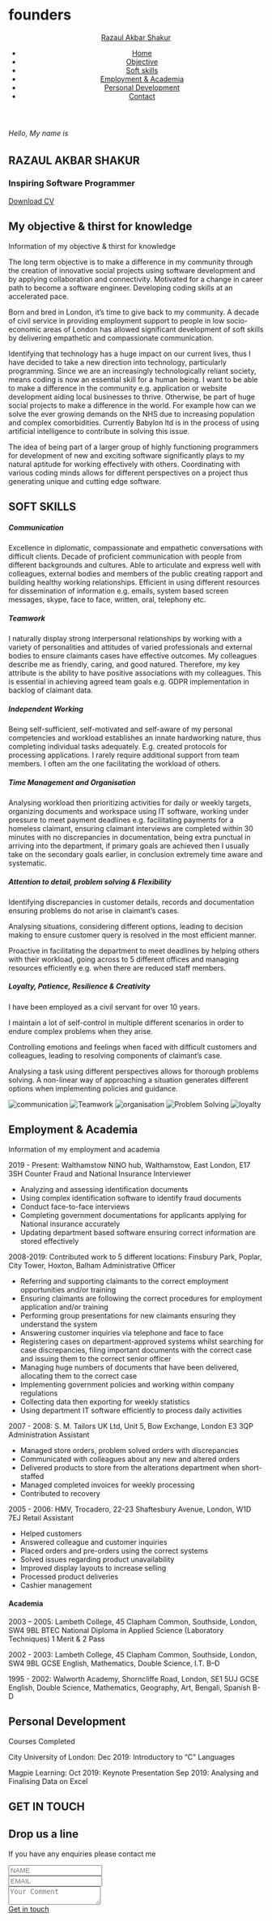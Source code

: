 # founders
<DOCTYPE html>
<html lang="eng">
<head>
  <meta charset="UTF-8">
  <meta name="viewport" content="width=device-width, initial-scale=1">
  <title>My website</title>
  <link rel="stylesheet" href="style.css">
  <script src="https://kit.fontawesome.com/f7aa48c21e.js" crossorigin="anonymous"></script>
  </head>
  <body>
 <!--- Start header--->
  <header>
    <div class="container">
     <div class="row">
  <div class="brand-name">
    <a href="" class="logo">Razaul Akbar Shakur</a>
  </div>
   <div class="navbar">
     <ul>
       <li><a href="" class="active">Home</a></li>
       <li><a href="">Objective</a></li>
       <li><a href="">Soft skills</a></li>
       <li><a href="">Employment & Academia</a></li>
       <li><a href="">Personal Development</a></li>
       <li><a href="">Contact</a></li>
   </ul> 
   </div>
      </div>
   </div>
  </header>
 <!---end Header--->
    
 <!---start home--->
<section class="home">
  <div class="container">
 <div class="row full-screen">
 <div class="home-content">
 <div class="block">
   <h6>Hello, My name is</h6>
   <h1>RAZAUL AKBAR SHAKUR</h1>
   <h3>Inspiring Software Programmer</h3> 
   <div class="cv-btn">
     <a href="">Download CV</a>
   </div>
 </div>  
 </div>
 </div>
  </div>
</section>
<!---end home--->

<!---start objective--->
<section class="objective-me">
  <div class="container">
    <div class="row">
      <div class="section-title text-center">
        <h1>My objective & thirst for knowledge</h1>
        <p class="small text-uppercase">Information of my objective & thirst for knowledge</p>
   </div> 
   </div>
  <div class="row">
  <div class="about-content">
  <div class="row">
    
  <div class="img">
  </div>
  
  </div>
  <div class="text">
  <p>The long term objective is to make a difference in my community through the creation of innovative social projects using software development and by applying collaboration and connectivity. Motivated for a change in career path to become a software engineer. Developing coding skills at an accelerated pace.</p>
    <p>Born and bred in London, it’s time to give back to my community. A decade of civil service in providing employment support to people in low socio-economic areas of London has allowed significant development of soft skills by delivering empathetic and compassionate communication.</p>
    <p>Identifying that technology has a huge impact on our current lives, thus I have decided to take a new direction into technology, particularly programming. Since we are an increasingly technologically reliant society, means coding is now an essential skill for a human being. 
I want to be able to make a difference in the community e.g. application or website development aiding local businesses to thrive. Otherwise, be part of huge social projects to make a difference in the world. For example how can we solve the ever growing demands on the NHS due to increasing population and complex comorbidities. Currently Babylon ltd is in the process of using artificial intelligence to contribute in solving this issue. </p>
    <p>The idea of being part of a larger group of highly functioning programmers for development of new and exciting software significantly plays to my natural aptitude for working effectively with others. Coordinating with various coding minds allows for different perspectives on a project thus generating unique and cutting edge software.</p>
  </div>
    </div>
<!---links--->
<div class="social-links">
  <a href="https://www.linkedin.com/in/razaul-shakur-102569195/"><i class="fab fa-linkedin"></i></a>
  <a href="https://www.youtube.com/channel/UC_cqEiwMn03US8l1oKZrIow?view_as=subscriber"><i class="fab fa-youtube"></i></a>
  <a href="https://github.com/razaul123"><i class="fab fa-github-square"></i></a>
</div>

</div>
</div>
</section>
<!---end objecive--->
<!---soft skills--->
<section class="soft-skills">
  <div class="container">
  <div class="row align-items-center">
    <div class="soft-skills-content"> 
    <div class="row">
   <div class="section-title text-center">
     <h1>SOFT SKILLS</h1>
     <h5>Communication</h5> 
     <p>Excellence in diplomatic, compassionate and empathetic conversations with difficult clients. Decade of proficient communication with people from different backgrounds and cultures. Able to articulate and express well with colleagues, external bodies and members of the public creating rapport and building healthy working relationships. Efficient in using different resources for dissemination of information e.g. emails, system based screen messages, skype, face to face, written, oral, telephony etc.</p>
     <h5>Teamwork</h5> 
     <p>I naturally display strong interpersonal relationships by working with a variety of personalities and attitudes of varied professionals and external bodies to ensure claimants cases have effective outcomes. My colleagues describe me as friendly, caring, and good natured. Therefore, my key attribute is the ability to have positive associations with my colleagues. This is essential in achieving agreed team goals e.g. GDPR implementation in backlog of claimant data. </p>
     <h5>Independent Working</h5> 
     <p>Being self-sufficient, self-motivated and self-aware of my personal competencies and workload establishes an innate hardworking nature, thus completing individual tasks adequately. E.g. created protocols for processing applications. I rarely require additional support from team members. I often am the one facilitating the workload of others. </p>
     <h5>Time Management and Organisation</h5> 
     <p>Analysing workload then prioritizing activities for daily or weekly targets, organizing documents and workspace using IT software, working under pressure to meet payment deadlines e.g. facilitating payments for a homeless claimant, ensuring claimant interviews are completed within 30 minutes with no discrepancies in documentation, being extra punctual in arriving into the department, if primary goals are achieved then I usually take on the secondary goals earlier, in conclusion extremely time aware and systematic.</p> 	
     <h5>Attention to detail, problem solving & Flexibility</h5>
     <p>Identifying discrepancies in customer details, records and documentation ensuring problems do not arise in claimant’s cases.</p>
<p>Analysing situations, considering different options, leading to decision making to ensure customer query is resolved in the most efficient manner.</p>
<p>Proactive in facilitating the department to meet deadlines by helping others with their workload, going across to 5 different offices and managing resources efficiently e.g. when there are reduced staff members.</p> 
     <h5>Loyalty, Patience, Resilience & Creativity</h5>
     <p>I have been employed as a civil servant for over 10 years.</p>
     <p>I maintain a lot of self-control in multiple different scenarios in order to endure complex problems when they arise.</p> 
<p>Controlling emotions and feelings when faced with difficult customers and colleagues, leading to resolving components of claimant’s case.</p>	
<p>Analysing a task using different perspectives allows for thorough problems solving. A non-linear way of approaching a situation generates different options when implementing policies and guidance. </p>

  </div>   
   </div>  
   </div>
 <div class="img">
  <img src="https://cdn.psychologytoday.com/sites/default/files/styles/image-article_inline_full/public/field_blog_entry_teaser_image/2020-01/communication-download-png.png?itok=-rpzvIHR" alt="communication">
  <img src="https://www.sandler.com/wp-content/uploads/2019/09/Dollarphotoclub_76404227-copy.jpg" alt="Teamwork">
  <img src="https://149349300.v2.pressablecdn.com/wp-content/uploads/2020/01/8_dfe_3534534.png" alt="organisation">
  <img src="https://thepitcher.org/wp-content/uploads/2017/07/problem-solution.jpg" alt="Problem Solving">
  <img src="https://assets1.chainstoreage.com/styles/content_sm/s3/teaser_image_479530.jpg?itok=-oDgo6v5" alt="loyalty">
  </div>  
  </div>  
  </div>
</section>  
<!---soft skills--->
<!---start employment--->
<section class="employment">
  <div class="container">
    <div class="row">
      <div class="section-title text-center">
        <h1>Employment & Academia</h1>
        <p class="small text-uppercase">Information of my employment and academia</p>
   </div> 
   </div>
  <div class="row">
  <div class="about-content">
  <div class="row">
  
  </div>
  <div class="text">
  <p>2019 - Present: Walthamstow NINO hub, Walthamstow, East London, E17 3SH
    Counter Fraud and National Insurance Interviewer
<ul>
  <li>Analyzing and assessing identification documents </li>
  <li>Using complex identification software to identify fraud documents</li>
  <li>Conduct face-to-face interviews</li>
<li>Completing government documentations for applicants applying for National insurance accurately </li>
  <li>Updating department based software ensuring correct information are stored effectively</li>
  </ul>
  </p>
<p>2008-2019: Contributed work to 5 different locations: Finsbury Park, Poplar, City Tower, Hoxton, Balham
Administrative Officer
  <ul>
    <li>Referring and supporting claimants to the correct employment opportunities and/or training</li>
<li>Ensuring claimants are following the correct procedures for employment application and/or training</li>
    <li>Performing group presentations for new claimants ensuring they understand the system</li>
    <li>Answering customer inquiries via telephone and face to face</li>
<li>Registering cases on department-approved systems whilst searching for case discrepancies, filing important documents with the correct case and issuing them to the correct senior officer</li>
<li>Managing huge numbers of documents that have been delivered, allocating them to the correct case</li>
    <li>Implementing government policies and working within company regulations</li>
    <li>Collecting data then exporting for weekly statistics</li>
    <li>Using department IT software efficiently to process daily activities</li>
    </ul>
    </p>
<p>2007 - 2008: S. M. Tailors UK Ltd, Unit 5, Bow Exchange, London E3 3QP Administration Assistant
<ul>
  <li>Managed store orders, problem solved orders with discrepancies</li>
  <li>Communicated with colleagues about any new and altered orders</li>
  <li>Delivered products to store from the alterations department when short-staffed</li>
  <li>Managed completed invoices for weekly processing</li>
  <li>Contributed to recovery</li>
</ul>
</p>
<p>2005 - 2006: HMV, Trocadero, 22-23 Shaftesbury Avenue, London, W1D 7EJ
Retail Assistant
<ul>
  <li>Helped customers</li>
  <li>Answered colleague and customer inquiries</li>
  <li>Placed orders and pre-orders using the correct systems</li>
  <li>Solved issues regarding product unavailability</li>
  <li>Improved display layouts to increase selling</li>
  <li>Processed product deliveries</li>
  <li>Cashier management </li>
  </ul>
</p>
<h4>Academia</h4>
<p>2003 – 2005: Lambeth College, 45 Clapham Common, Southside, London, SW4 9BL 
BTEC National Diploma in Applied Science (Laboratory Techniques) 1 Merit & 2 Pass</p>
<p>2002 - 2003: Lambeth College, 45 Clapham Common, Southside, London, SW4 9BL 
GCSE English, Mathematics, Double Science, I.T. B–D</p> 
<p>1995 - 2002: Walworth Academy, Shorncliffe Road, London, SE1 5UJ 
GCSE English, Double Science, Mathematics, Geography, Art, Bengali, Spanish B-D </p>
</div>
</div>
</section>
<!---end employment--->
<!---Personal development--->
<section class="personal-development">
  <div class="container">
  <div class="row">
    <div class="personal-development-content"> 
    <div class="row">
   <div class="section-title">
     <h2>Personal Development</h2>
     <p>Courses Completed</p>
     <p>City University of London: 
     Dec 2019: Introductory to “C” Languages</p> 
     <p>Magpie Learning:
     Oct 2019: Keynote Presentation
     Sep 2019: Analysing and Finalising Data on Excel</p>
   </div>
   </div>  
    </div>
    </div>
  </div>
</section>     
<!---end Personal--->
<!---contact me--->
<section class="contact-us">
<div class="container">
  <div class="row">
    <div class="section-title text-center">
      <h1>GET IN TOUCH</h1>   
   </div>  
  </div> 
 <div class="row">
   <div class="contact-form">
     <div class="row">
   <div class="text">
     <h2>Drop us a line</h2>
     <p>If you have any enquiries please contact me</p>
   </div>  
   </div> 
  <div class="row space-between">   
 <div class="col-6">
   <input type="text" class="form-control" name="" placeholder="NAME">
 </div> 
  <div class="col-6">
   <input type="text" class="form-control" name="" placeholder="EMAIL">
 </div> 
 </div>
  <div class="row">
<div class="col-12">
  <textarea class="form-control" placeholder="Your Comment"></textarea>
 </div>    
  </div>
 <div class="row">
 <div class="button text-center">
   <a href="">Get in touch</a>
 </div>  
 </div>  
   </div>  
 </div>  
</div>  
</section>
<!---end contact me--->
 </body>
</html>
